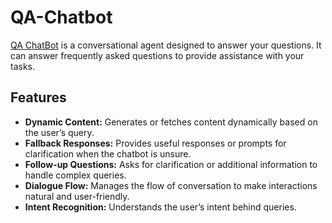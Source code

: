 # QA-Chatbot

[QA ChatBot](https://askchatbot.streamlit.app/) is a conversational agent designed to answer your questions. It can answer frequently asked questions to provide assistance with your tasks. 

## Features

- **Dynamic Content:** Generates or fetches content dynamically based on the user’s query.
- **Fallback Responses:** Provides useful responses or prompts for clarification when the chatbot is unsure.
- **Follow-up Questions:** Asks for clarification or additional information to handle complex queries.
- **Dialogue Flow:** Manages the flow of conversation to make interactions natural and user-friendly.
- **Intent Recognition:** Understands the user’s intent behind queries.
